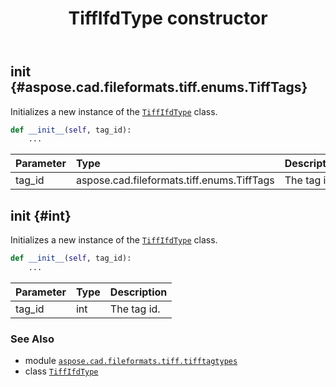 ﻿---
title: TiffIfdType constructor
second_title: Aspose.CAD for Python via .NET API References
description: 
type: docs
weight: 10
url: /python-net/aspose.cad.fileformats.tiff.tifftagtypes/tiffifdtype/__init__/
is_root: false
---

## __init__ {#aspose.cad.fileformats.tiff.enums.TiffTags}

Initializes a new instance of the [`TiffIfdType`](/cad/python-net/aspose.cad.fileformats.tiff.tifftagtypes/tiffifdtype) class.



```python
def __init__(self, tag_id):
    ...
```


| Parameter | Type | Description |
| :- | :- | :- |
| tag_id | aspose.cad.fileformats.tiff.enums.TiffTags | The tag id. |


## __init__ {#int}

Initializes a new instance of the [`TiffIfdType`](/cad/python-net/aspose.cad.fileformats.tiff.tifftagtypes/tiffifdtype) class.



```python
def __init__(self, tag_id):
    ...
```


| Parameter | Type | Description |
| :- | :- | :- |
| tag_id | int | The tag id. |



### See Also
* module [`aspose.cad.fileformats.tiff.tifftagtypes`](../../)
* class [`TiffIfdType`](/cad/python-net/aspose.cad.fileformats.tiff.tifftagtypes/tiffifdtype)
